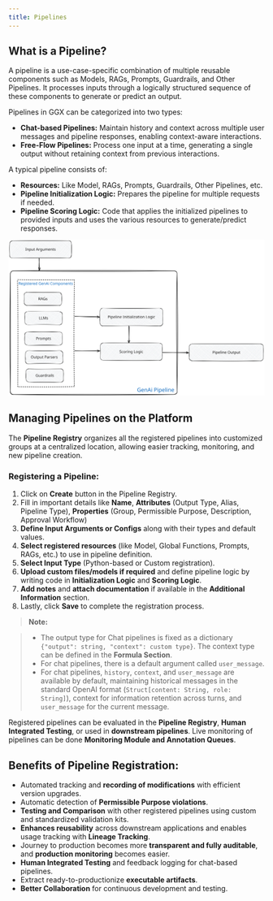 ```yaml
---
title: Pipelines
---
```


<helper-panel object='Pipeline' location='list'>

## What is a Pipeline?

A pipeline is a use-case-specific combination of multiple reusable components such as Models, RAGs, Prompts, Guardrails, and Other Pipelines. It processes inputs through a logically structured sequence of these components to generate or predict an output.

Pipelines in GGX can be categorized into two types:

- **Chat-based Pipelines:** Maintain history and context across multiple user messages and pipeline responses, enabling context-aware interactions.
- **Free-Flow Pipelines:** Process one input at a time, generating a single output without retaining context from previous interactions.

A typical pipeline consists of:

- **Resources:** Like Model, RAGs, Prompts, Guardrails, Other Pipelines, etc.
- **Pipeline Initialization Logic:** Prepares the pipeline for multiple requests if needed.
- **Pipeline Scoring Logic:** Code that applies the initialized pipelines to provided inputs and uses the various resources to generate/predict responses.

![What is a Pipeline?](./pipeline-concept.excalidraw.svg)

## Managing Pipelines on the Platform

The **Pipeline Registry** organizes all the registered pipelines into customized groups at a centralized location, allowing easier tracking, monitoring, and new pipeline creation.

### Registering a Pipeline:

1. Click on **Create** button in the Pipeline Registry.
2. Fill in important details like **Name**, **Attributes** (Output Type, Alias, Pipeline Type), **Properties** (Group, Permissible Purpose, Description, Approval Workflow)
3. **Define Input Arguments or Configs** along with their types and default values.
4. **Select registered resources** (like Model, Global Functions, Prompts, RAGs, etc.) to use in pipeline definition.
5. **Select Input Type** (Python-based or Custom registration).
6. **Upload custom files/models if required** and define pipeline logic by writing code in **Initialization Logic** and **Scoring Logic**.
7. **Add notes** and **attach documentation** if available in the **Additional Information** section.
8. Lastly, click **Save** to complete the registration process.

> **Note:**

> - The output type for Chat pipelines is fixed as a dictionary `{"output": string, "context": custom type}`. The context type can be defined in the **Formula Section**.
> - For chat pipelines, there is a default argument called `user_message`.
> - For chat pipelines, `history`, `context`, and `user_message` are available by default, maintaining historical messages in the standard OpenAI format (`Struct[content: String, role: String]`), context for information retention across turns, and `user_message` for the current message.

Registered pipelines can be evaluated in the **Pipeline Registry**, **Human Integrated Testing**, or used in **downstream pipelines**. Live monitoring of pipelines can be done **Monitoring Module and Annotation Queues**.

</helper-panel>

## Benefits of Pipeline Registration:

- Automated tracking and **recording of modifications** with efficient version upgrades.
- Automatic detection of **Permissible Purpose violations**.
- **Testing and Comparison** with other registered pipelines using custom and standardized validation kits.
- **Enhances reusability** across downstream applications and enables usage tracking with **Lineage Tracking**.
- Journey to production becomes more **transparent and fully auditable**, and **production monitoring** becomes easier.
- **Human Integrated Testing** and feedback logging for chat-based pipelines.
- Extract ready-to-productionize **executable artifacts**.
- **Better Collaboration** for continuous development and testing.

